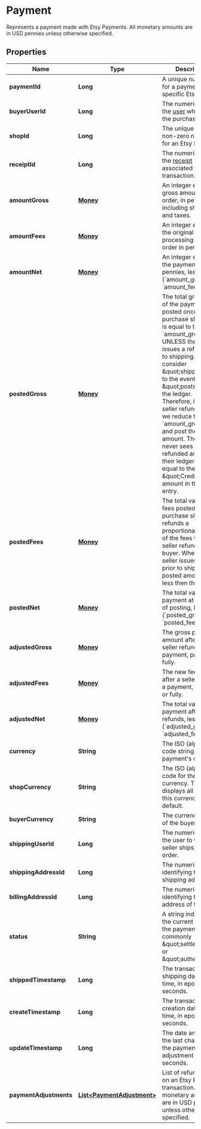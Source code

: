 

# Payment

Represents a payment made with Etsy Payments. All monetary amounts are in USD pennies unless otherwise specified.

## Properties

Name | Type | Description | Notes
------------ | ------------- | ------------- | -------------
**paymentId** | **Long** | A unique numeric ID for a payment to a specific Etsy [shop](/documentation/reference#tag/Shop). | 
**buyerUserId** | **Long** | The numeric ID for the [user](/documentation/reference#tag/User) who paid the purchase. | 
**shopId** | **Long** | The unique positive non-zero numeric ID for an Etsy Shop. | 
**receiptId** | **Long** | The numeric ID for the [receipt](/documentation/reference#tag/Shop-Receipt) associated to this transaction. | 
**amountGross** | [**Money**](Money.md) | An integer equal to gross amount of the order, in pennies, including shipping and taxes. | 
**amountFees** | [**Money**](Money.md) | An integer equal to the original card processing fee of the order in pennies. | 
**amountNet** | [**Money**](Money.md) | An integer equal to the payment value, in pennies, less fees (&#x60;amount_gross&#x60; - &#x60;amount_fees&#x60;). | 
**postedGross** | [**Money**](Money.md) | The total gross value of the payment posted once the purchase ships. This is equal to the &#x60;amount_gross&#x60; UNLESS the seller issues a refund prior to shipping. We consider \&quot;shipping\&quot; to the event which \&quot;posts\&quot; to the ledger. Therefore, if the seller refunds first, we reduce the &#x60;amount_gross&#x60; first and post then that amount. The seller never sees the refunded amount in their ledger. This is equal to the \&quot;Credit\&quot; amount in the ledger entry. |  [optional]
**postedFees** | [**Money**](Money.md) | The total value of the fees posted once the purchase ships. Etsy refunds a proportional amount of the fees when a seller refunds a buyer. When the seller issues a refund prior to shipping, the posted amount is less then the original. |  [optional]
**postedNet** | [**Money**](Money.md) | The total value of the payment at the time of posting, less fees. (&#x60;posted_gross&#x60; - &#x60;posted_fees&#x60;) |  [optional]
**adjustedGross** | [**Money**](Money.md) | The gross payment amount after the seller refunds a payment, partially or fully. |  [optional]
**adjustedFees** | [**Money**](Money.md) | The new fee amount after a seller refunds a payment, partially or fully. |  [optional]
**adjustedNet** | [**Money**](Money.md) | The total value of the payment after refunds, less fees (&#x60;adjusted_gross&#x60; - &#x60;adjusted_fees&#x60;). |  [optional]
**currency** | **String** | The ISO (alphabetic) code string for the payment&#39;s currency. | 
**shopCurrency** | **String** | The ISO (alphabetic) code for the shop&#39;s currency. The shop displays all prices in this currency by default. | 
**buyerCurrency** | **String** | The currency string of the buyer. | 
**shippingUserId** | **Long** | The numeric ID of the user to which the seller ships the order. | 
**shippingAddressId** | **Long** | The numeric id identifying the shipping address. | 
**billingAddressId** | **Long** | The numeric ID identifying the billing address of the buyer. | 
**status** | **String** | A string indicating the current status of the payment, most commonly \&quot;settled\&quot; or \&quot;authed\&quot;. | 
**shippedTimestamp** | **Long** | The transaction\\&#39;s shipping date and time, in epoch seconds. | 
**createTimestamp** | **Long** | The transaction\\&#39;s creation date and time, in epoch seconds. | 
**updateTimestamp** | **Long** | The date and time of the last change to the payment adjustment in epoch seconds. | 
**paymentAdjustments** | [**List&lt;PaymentAdjustment&gt;**](PaymentAdjustment.md) | List of refund objects on an Etsy Payments transaction. All monetary amounts are in USD pennies unless otherwise specified. | 



